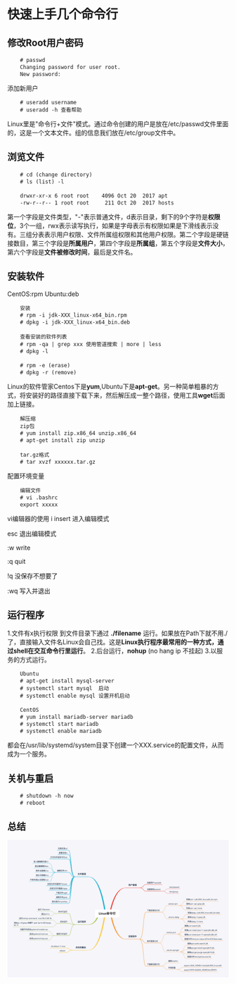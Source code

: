 # 快速上手几个命令行
## 修改Root用户密码
``` shell
    # passwd
    Changing password for user root.
    New password:
```
添加新用户
``` shell
    # useradd username
    # useradd -h 查看帮助
```
Linux里是"命令行+文件"模式。通过命令创建的用户是放在/etc/passwd文件里面的，这是一个文本文件。组的信息我们放在/etc/group文件中。

## 浏览文件
``` shell
    # cd (change directory)
    # ls (list) -l 

    drwxr-xr-x 6 root root    4096 Oct 20  2017 apt
    -rw-r--r-- 1 root root     211 Oct 20  2017 hosts
```
第一个字段是文件类型，"-"表示普通文件，d表示目录，剩下的9个字符是**权限位**，3个一组，rwx表示读写执行，如果是字母表示有权限如果是下滑线表示没有。三组分表表示用户权限、文件所属组权限和其他用户权限。第二个字段是硬链接数目，第三个字段是**所属用户**，第四个字段是**所属组**，第五个字段是**文件大小**，第六个字段是**文件被修改时间**，最后是文件名。

## 安装软件
CentOS:rpm
Ubuntu:deb
``` shell
    安装
    # rpm -i jdk-XXX_linux-x64_bin.rpm
    # dpkg -i jdk-XXX_linux-x64_bin.deb

    查看安装的软件列表
    # rpm -qa | grep xxx 使用管道搜索 | more | less
    # dpkg -l

    # rpm -e (erase)
    # dpkg -r (remove)
``` 
Linux的软件管家Centos下是**yum**,Ubuntu下是**apt-get**。另一种简单粗暴的方式，将安装好的路径直接下载下来，然后解压成一整个路径，使用工具**wget**后面加上链接。
``` shell
    解压缩
    zip包
    # yum install zip.x86_64 unzip.x86_64
    # apt-get install zip unzip

    tar.gz格式
    # tar xvzf xxxxxx.tar.gz
```

配置环境变量
``` shell
    编辑文件 
    # vi .bashrc
    export xxxxx
```
vi编辑器的使用 
i insert 进入编辑模式 

esc 退出编辑模式 

:w write 

:q quit 

!q 没保存不想要了 

:wq 写入并退出


## 运行程序
1.文件有x执行权限 到文件目录下通过 **./filename** 运行。如果放在Path下就不用./了，直接输入文件名Linux会自己找。这是**Linux执行程序最常用的一种方式，通过shell在交互命令行里运行**。
2.后台运行，**nohup** (no hang ip 不挂起)
3.以服务的方式运行。
``` shell
    Ubuntu
    # apt-get install mysql-server
    # systemctl start mysql  启动
    # systemctl enable mysql 设置开机启动

    CentOS
    # yum install mariadb-server mariadb
    # systemctl start mariadb
    # systemctl enable mariadb
```
都会在/usr/lib/systemd/system目录下创建一个XXX.service的配置文件，从而成为一个服务。

## 关机与重启
``` shell
    # shutdown -h now
    # reboot
```

## 总结
!["总结"](/pictures/04.jpg)